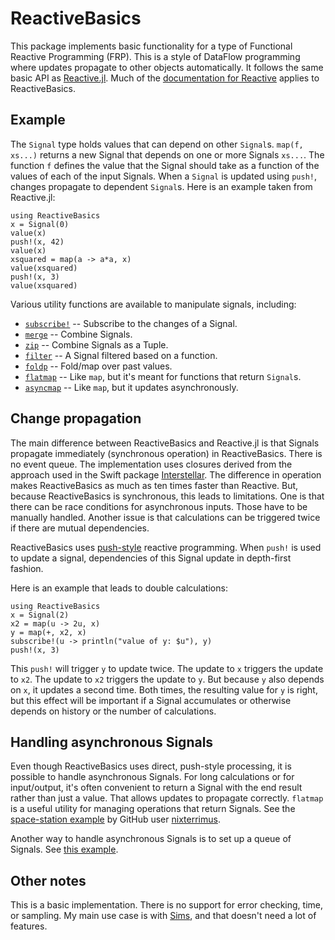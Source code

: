 # ReactiveBasics

This package implements basic functionality for a type of Functional Reactive Programming (FRP). 
This is a style of DataFlow programming where updates propagate to other objects automatically.
It follows the same basic API as [Reactive.jl](http://juliagizmos.github.io/Reactive.jl/). Much of
the [documentation for Reactive](http://juliagizmos.github.io/Reactive.jl/) applies to ReactiveBasics.

## Example

The `Signal` type holds values that can depend on other `Signal`s. 
`map(f, xs...)` returns a new Signal that depends on one or more Signals `xs...`. 
The function `f` defines the value that the Signal should take as a function of the values of each of the input Signals. 
When a `Signal` is updated using `push!`, changes propagate to dependent `Signal`s. 
Here is an example taken from Reactive.jl:

```@repl
using ReactiveBasics
x = Signal(0)
value(x)
push!(x, 42)
value(x)
xsquared = map(a -> a*a, x)
value(xsquared)
push!(x, 3)
value(xsquared)
```

Various utility functions are available to manipulate signals, including:

- [`subscribe!`](@ref) -- Subscribe to the changes of a Signal. 
- [`merge`](@ref) -- Combine Signals.
- [`zip`](@ref) -- Combine Signals as a Tuple.
- [`filter`](@ref) -- A Signal filtered based on a function.
- [`foldp`](@ref) -- Fold/map over past values.
- [`flatmap`](@ref) -- Like `map`, but it's meant for functions that return `Signal`s.
- [`asyncmap`](@ref) -- Like `map`, but it updates asynchronously.


## Change propagation

The main difference between ReactiveBasics and Reactive.jl is that Signals propagate immediately 
(synchronous operation) in ReactiveBasics. There is no event queue.
The implementation uses closures derived from the approach used in the Swift package 
[Interstellar](https://github.com/JensRavens/Interstellar).
The difference in operation makes ReactiveBasics as much as ten times faster than Reactive. 
But, because ReactiveBasics is synchronous, this leads to limitations. One is that there 
can be race conditions for asynchronous inputs. Those have to be manually handled. Another 
issue is that calculations can be triggered twice if there are mutual dependencies.

ReactiveBasics uses [push-style](https://en.wikipedia.org/wiki/Reactive_programming#Change_Propagation_Algorithms) 
reactive programming. When `push!` is used to update a signal, dependencies of this Signal 
update in depth-first fashion. 

Here is an example that leads to double calculations:

```@example
using ReactiveBasics
x = Signal(2)
x2 = map(u -> 2u, x)
y = map(+, x2, x) 
subscribe!(u -> println("value of y: $u"), y)
push!(x, 3)
```

This `push!` will trigger `y` to update twice. The update to `x` triggers the update to `x2`. The update
to `x2` triggers the update to `y`. But because `y` also depends on `x`, it updates a second time. 
Both times, the resulting value for `y` is right, but this effect will be
important if a Signal accumulates or otherwise depends on history or the number of calculations.

## Handling asynchronous Signals

Even though ReactiveBasics uses direct, push-style processing, it is possible to handle asynchronous Signals.
For long calculations or for input/output, it's often convenient to return a Signal with the end result rather than just a value. 
That allows updates to propagate correctly. 
`flatmap` is a useful utility for managing operations that return Signals. 
See the [space-station example](https://github.com/tshort/ReactiveBasics.jl/blob/master/examples/space-station.jl) 
by GitHub user [nixterrimus](https://github.com/nixterrimus).

Another way to handle asynchronous Signals is to set up a queue of Signals. 
See [this example](https://github.com/tshort/ReactiveBasics.jl/blob/master/examples/shashi-race-condition.jl). 

## Other notes

This is a basic implementation. There is no support for error checking, time, or sampling. My main use
case is with [Sims](https://github.com/tshort/Sims.jl), and that doesn't need a lot of features.

